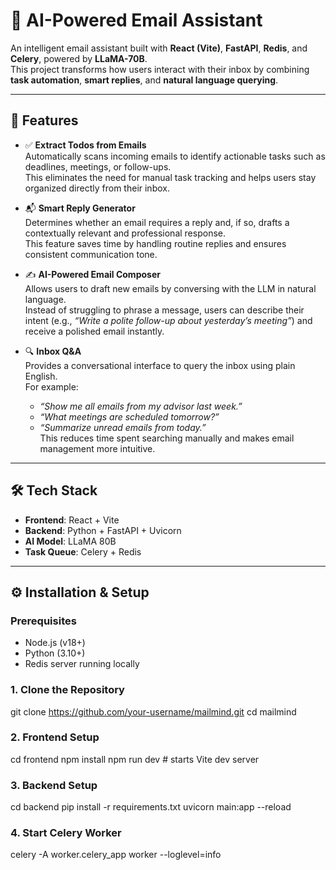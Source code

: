 # 📧 AI-Powered Email Assistant  

An intelligent email assistant built with **React (Vite)**, **FastAPI**, **Redis**, and **Celery**, powered by **LLaMA-70B**.  
This project transforms how users interact with their inbox by combining **task automation**, **smart replies**, and **natural language querying**.  

---

## 🚀 Features  

- ✅ **Extract Todos from Emails**  
  Automatically scans incoming emails to identify actionable tasks such as deadlines, meetings, or follow-ups.  
  This eliminates the need for manual task tracking and helps users stay organized directly from their inbox.  

- 📬 **Smart Reply Generator**  
  Determines whether an email requires a reply and, if so, drafts a contextually relevant and professional response.  
  This feature saves time by handling routine replies and ensures consistent communication tone.  

- ✍️ **AI-Powered Email Composer**  
  Allows users to draft new emails by conversing with the LLM in natural language.  
  Instead of struggling to phrase a message, users can describe their intent (e.g., *“Write a polite follow-up about yesterday’s meeting”*) and receive a polished email instantly.  

- 🔍 **Inbox Q&A**  
  Provides a conversational interface to query the inbox using plain English.  
  For example:  
  - *“Show me all emails from my advisor last week.”*  
  - *“What meetings are scheduled tomorrow?”*  
  - *“Summarize unread emails from today.”*  
  This reduces time spent searching manually and makes email management more intuitive. 

---

## 🛠️ Tech Stack  

- **Frontend**: React + Vite  
- **Backend**: Python + FastAPI + Uvicorn  
- **AI Model**: LLaMA 80B  
- **Task Queue**: Celery + Redis  

---

## ⚙️ Installation & Setup  

### Prerequisites  
- Node.js (v18+)  
- Python (3.10+)  
- Redis server running locally  

### 1. Clone the Repository  
git clone https://github.com/your-username/mailmind.git
cd mailmind

### 2. Frontend Setup 
cd frontend
npm install
npm run dev # starts Vite dev server

### 3. Backend Setup  
cd backend
pip install -r requirements.txt
uvicorn main:app --reload

### 4. Start Celery Worker
celery -A worker.celery_app worker --loglevel=info